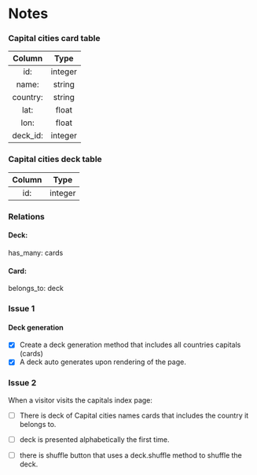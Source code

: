 # Notes

### Capital cities card table

| Column   | Type   |
| :-----:  | :----: |
| id:      | integer|
| name:    | string | 
| country: | string |
| lat:     | float  |
| lon:     | float  |
| deck_id: | integer|


### Capital cities deck table

| Column   | Type   |
| :------: | :----: |
| id:      | integer|

### Relations

#### Deck:

has_many: cards

#### Card:

belongs_to: deck

### Issue 1

#### Deck generation

 - [x] Create a deck generation method that includes all countries capitals (cards)
 - [x] A deck auto generates upon rendering of the page.

### Issue 2

When a visitor visits the capitals index page:
- [ ] There is deck of Capital cities names cards that includes the country it belongs to.
- [ ] deck is presented alphabetically the first time.
- [ ] there is shuffle button that uses a deck.shuffle method to shuffle the deck.

